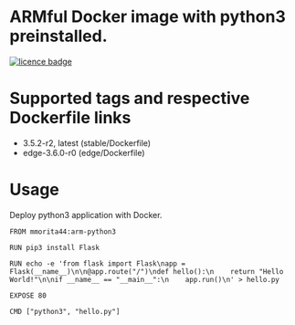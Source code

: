 ARMful Docker image with python3 preinstalled.
=========================

[![licence badge]][licence]


# Supported tags and respective Dockerfile links

- 3.5.2-r2, latest (stable/Dockerfile)
- edge-3.6.0-r0 (edge/Dockerfile)

# Usage

Deploy python3 application with Docker.

```
FROM mmorita44:arm-python3

RUN pip3 install Flask

RUN echo -e 'from flask import Flask\napp = Flask(__name__)\n\n@app.route("/")\ndef hello():\n    return "Hello World!"\n\nif __name__ == "__main__":\n    app.run()\n' > hello.py

EXPOSE 80

CMD ["python3", "hello.py"]
```

[licence]: <LICENSE>
[licence badge]: http://img.shields.io/badge/license-MIT-blue.svg?style=flat